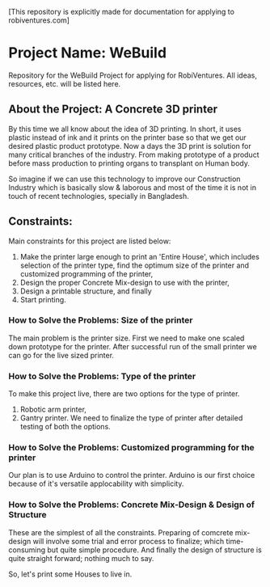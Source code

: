 [This repository is explicitly made for documentation for applying to robiventures.com]

# Project Name: WeBuild
Repository for the WeBuild Project for applying for RobiVentures. All ideas, resources, etc. will be listed here.

## About the Project: A Concrete 3D printer
By this time we all know about the idea of 3D printing. In short, it uses plastic instead of ink and it prints on the printer base so that we get our desired plastic product prototype. Now a days the 3D print is solution for many critical branches of the industry. From making prototype of a product before mass production to printing organs to transplant on Human body.

So imagine if we can use this technology to improve our Construction Industry which is basically slow & laborous and most of the time it is not in touch of recent technologies, specially in Bangladesh.

## Constraints:
Main constraints for this project are listed below:
1. Make the printer large enough to print an 'Entire House', which includes selection of the printer type, find the optimum size of the printer and customized programming of the printer,
2. Design the proper Concrete Mix-design to use with the printer, 
3. Design a printable structure, and finally
4. Start printing.

### How to Solve the Problems: Size of the printer
The main problem is the printer size. First we need to make one scaled down prototype for the printer. After successful run of the small printer we can go for the live sized printer.

### How to Solve the Problems: Type of the printer
To make this project live, there are two options for the type of printer.
1. Robotic arm printer,
2. Gantry printer.
We need to finalize the type of printer after detailed testing of both the options.

### How to Solve the Problems: Customized programming for the printer
Our plan is to use Arduino to control the printer. Arduino is our first choice because of it's versatile applocability with simplicity.

### How to Solve the Problems: Concrete Mix-Design & Design of Structure
These are the simplest of all the constraints. Preparing of comcrete mix-design will involve some trial and error process to finalize; which time-consuming but quite simple procedure.
And finally the design of structure is quite straight forward; nothing much to say.

So, let's print some Houses to live in.
